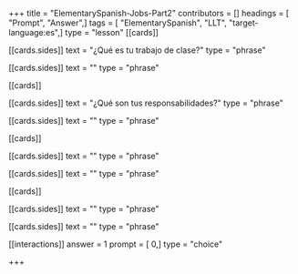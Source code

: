+++
title = "ElementarySpanish-Jobs-Part2"
contributors = []
headings = [ "Prompt", "Answer",]
tags = [ "ElementarySpanish", "LLT", "target-language:es",]
type = "lesson"
[[cards]]

[[cards.sides]]
text = "¿Qué es tu trabajo de clase?"
type = "phrase"

[[cards.sides]]
text = ""
type = "phrase"

[[cards]]

[[cards.sides]]
text = "¿Qué son tus responsabilidades?"
type = "phrase"

[[cards.sides]]
text = ""
type = "phrase"

[[cards]]

[[cards.sides]]
text = ""
type = "phrase"

[[cards.sides]]
text = ""
type = "phrase"

[[cards]]

[[cards.sides]]
text = ""
type = "phrase"

[[cards.sides]]
text = ""
type = "phrase"

[[interactions]]
answer = 1
prompt = [ 0,]
type = "choice"

+++
